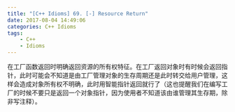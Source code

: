 ```yaml
---
title: "[C++ Idioms] 69. [-] Resource Return"
date: 2017-08-04 14:49:06
categories: C++ Idioms
tags:
    - C++
    - Idioms
---
```

在工厂函数返回时明确返回资源的所有权特征。<!--more-->在工厂返回对象时有时候会返回指针，此时可能会不知道是由工厂管理对象的生存周期还是此时转交给用户管理，这样会造成对象所有权不明确，此时用智能指针返回就行了（这也提醒我们在编写工厂的时候不要只是返回一个对象指针，因为使用者不知道该由谁管理其生存期，除非写注释）。